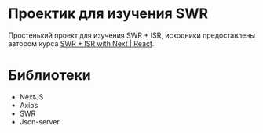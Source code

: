 # Проектик для изучения SWR

Простенький проект для изучения SWR + ISR, исходники предоставлены автором курса [SWR + ISR with Next | React][1].

# Библиотеки

-   NextJS
-   Axios
-   SWR
-   Json-server

[1]: https://www.youtube.com/watch?v=D1RRSDfQaBU&list=PLs4co9a6NhMyQnLBCH95v7r-3OXnMeu3V 'SWR + ISR with Next | React'
